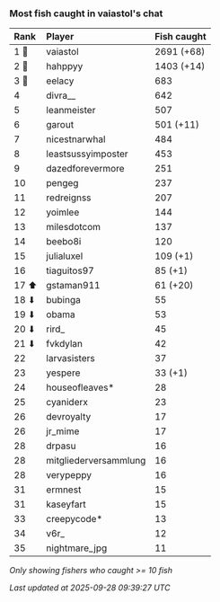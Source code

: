 ### Most fish caught in vaiastol's chat

| Rank  | Player                | Fish caught |
|:------|:----------------------|:------------|
| 1 🥇  | vaiastol              | 2691 (+68)  |
| 2 🥈  | hahppyy               | 1403 (+14)  |
| 3 🥉  | eelacy                | 683         |
| 4     | divra__               | 642         |
| 5     | leanmeister           | 507         |
| 6     | garout                | 501 (+11)   |
| 7     | nicestnarwhal         | 484         |
| 8     | leastsussyimposter    | 453         |
| 9     | dazedforevermore      | 251         |
| 10    | pengeg                | 237         |
| 11    | redreignss            | 207         |
| 12    | yoimlee               | 144         |
| 13    | milesdotcom           | 137         |
| 14    | beebo8i               | 120         |
| 15    | julialuxel            | 109 (+1)    |
| 16    | tiaguitos97           | 85 (+1)     |
| 17 ⬆  | gstaman911            | 61 (+20)    |
| 18 ⬇  | bubinga               | 55          |
| 19 ⬇  | obama                 | 53          |
| 20 ⬇  | rird_                 | 45          |
| 21 ⬇  | fvkdylan              | 42          |
| 22    | larvasisters          | 37          |
| 23    | yespere               | 33 (+1)     |
| 24    | houseofleaves*        | 28          |
| 25    | cyaniderx             | 23          |
| 26    | devroyalty            | 17          |
| 26    | jr_mime               | 17          |
| 28    | drpasu                | 16          |
| 28    | mitgliederversammlung | 16          |
| 28    | verypeppy             | 16          |
| 31    | ermnest               | 15          |
| 31    | kaseyfart             | 15          |
| 33    | creepycode*           | 13          |
| 34    | v6r_                  | 12          |
| 35    | nightmare_jpg         | 11          |

_Only showing fishers who caught >= 10 fish_

_Last updated at 2025-09-28 09:39:27 UTC_